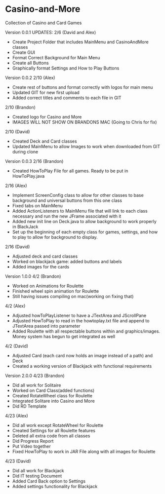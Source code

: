 # Casino-and-More
Collection of Casino and Card Games


Version 0.0.1
UPDATES:
2/6 (David and Alex)
- Create Project Folder that includes MainMenu and CasinoAndMore classes
- Create GUI
- Format Correct Background for Main Menu
- Create all Buttons
- Graphically format Settings and How to Play Buttons

Version 0.0.2
2/10 (Alex)
- Create rest of buttons and format correctly with logos for main menu
- Updated GIT for new first upload
- Added correct titles and comments to each file in GIT

2/10 (Brandon)
- Created logo for Casino and More
- IMAGES WILL NOT SHOW ON BRANDONS MAC (Going to Chris for fix)

2/10 (David)
- Created Deck and Card classes
- Updated MainMenu to allow Images to work when downloaded from GIT during clone

Version 0.0.3
2/16 (Brandon)
- Created HowToPlay File for all games. Ready to be put in HowToPlay.java

2/16 (Alex)
- Implement ScreenConfig class to allow for other classes to base background and universal buttons from this one class
- Fixed tabs on MainMenu
- Added ActionListeners to MainMenu file that will link to each class necessary and run the new JFrame associated with it
- Added new init line on Deck.java to allow background to work properly in BlackJack
- Set up the beginning of each empty class for games, settings, and how to play to allow for background to display.

2/16 (David)
- Adjusted deck and card classes
- Worked on blackjack game: added buttons and labels
- Added images for the cards

Version 1.0.0
4/2 (Brandon)
- Worked on Animations for Roulette
- Finished wheel spin animation for Roulette
- Still having issues compiling on mac(working on fixing that)

4/2 (Alex)
- Adjusted howToPlayListener to have a JTextArea and JScrollPane
- Adjusted HowToPlay to read in the howtoplay.txt file and append to JTextArea passed into parameter
- Added Roulette with all respectable buttons within and graphics/images. Money system has begun to get integrated as well

4/2 (David)
- Adjusted Card (each card now holds an image instead of a path) and Deck
- Created a working version of Blackjack with functional requirements

Version 2.0.0
4/23 (Brandon)
- Did all work for Solitaire
- Worked on Card Class(added functions)
- Created RotateWheel class for Roulette
- Integrated Solitare into Casino and More
- Did RD Template

4/23 (Alex)
- Did all work except RotateWheel for Roulette
- Created Settings for all Roulette features
- Deleted all extra code from all classes
- Did Progress Report
- Put Video together
- Fixed HowToPlay to work in JAR File along with all images for Roulette

4/23 (David)
- Did all work for Blackjack
- Did IT testing Document
- Added Card Back option to Settings
- Added settings functionality for Blackjack


